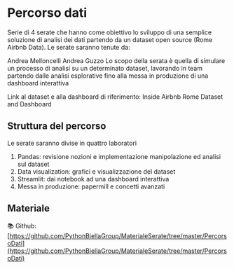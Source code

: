 # Percorso dati

Serie di 4 serate che hanno come obiettivo lo sviluppo di una semplice soluzione di analisi dei dati partendo da un dataset open source (Rome Airbnb Data). Le serate saranno tenute da:

Andrea Melloncelli
Andrea Guzzo
Lo scopo della serata è quella di simulare un processo di analisi su un determinato dataset, lavorando in team partendo dalle analisi esplorative fino alla messa in produzione di una dashboard interattiva

Link al dataset e alla dashboard di riferimento: Inside Airbnb Rome Dataset and Dashboard

## Struttura del percorso

Le serate saranno divise in quattro laboratori

1. Pandas: revisione nozioni e implementazione manipolazione ed analisi sul dataset
2. Data visualization: grafici e visualizzazione del dataset
3. Streamlit: dai notebook ad una dashboard interattiva
4. Messa in produzione: papermill e concetti avanzati


## Materiale

📚 Github: [https://github.com/PythonBiellaGroup/MaterialeSerate/tree/master/PercorsoDati](https://github.com/PythonBiellaGroup/MaterialeSerate/tree/master/PercorsoDati)

